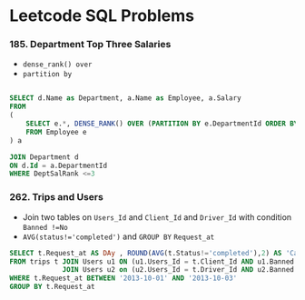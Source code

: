 # Leetcode SQL Problems

### 185. Department Top Three Salaries
- `dense_rank() over`
- `partition by` 

```sql

SELECT d.Name as Department, a.Name as Employee, a.Salary
FROM
(
    SELECT e.*, DENSE_RANK() OVER (PARTITION BY e.DepartmentId ORDER BY e.Salary DESC) AS DeptSalRank
    FROM Employee e
) a

JOIN Department d
ON d.Id = a.DepartmentId
WHERE DeptSalRank <=3
```


### 262. Trips and Users
- Join two tables on `Users_Id` and `Client_Id` and `Driver_Id` with condition `Banned !=No`
- `AVG(status!='completed')` and `GROUP BY` `Request_at`

```sql
SELECT t.Request_at AS DAy , ROUND(AVG(t.Status!='completed'),2) AS 'Cancellation Rate'
FROM trips t JOIN Users u1 ON (u1.Users_Id = t.Client_Id AND u1.Banned ='NO')
             JOIN Users u2 on (u2.Users_Id = t.Driver_Id AND u2.Banned = 'NO')
WHERE t.Request_at BETWEEN '2013-10-01' AND '2013-10-03'
GROUP BY t.Request_at
```